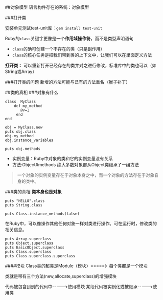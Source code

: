 ##对象模型
语言构件存在的系统：对象模型

###打开类

安装单元测试test-unit库：```gem install test-unit```

Ruby的```class```关键字更像是一个**作用域操作符**，而不是类型声明语句

* ```class```的确可创建一个不存在的类（只是副作用）
*  ```class```的核心任务是把我们带到类的上下文中，让我们可以在里面定义方法

**打开类：**
  可以重新打开已经存在的类并对之进行修改，标准库中的类也可以（如String或Array）
  
###打开类的问题
新增的方法可能与已有的方法重名（猴子补丁）

##类的真相
###对象有什么

```
class  MyClass
    def my_method
       @v=1
     end
end

obj = MyClass.new
puts obj.class
obj.my_method
obj.instance_variables

puts obj.methods
```

* 实例变量：Ruby中对象的类和它的实例变量没有关系
* 方法:Object#methods 绝大多数对象都从Object类继承了一组方法

>一个对象的实例变量存在于对象本身之中，而一个对象的方法存在于对象自身的类中。

###类的真相
**类本身也是对象**

```
puts "HELLO".class
puts String.class

puts Class.instance_methods(false)
```
在Ruby中，可以像操作其他任何对象一样对类进行操作。可在运行时，修改类的相关信息。

```
puts Array.superclass
puts Object.superclass
puts BasicObject.superclass
puts Class.superclass
puts Class.superclass.superclass
```

####模块
Class类的超类是Module（模块）=====》每个类都是一个模块

类就是带有三个方法(new,allocate,superclass)的增强模块

代码被包含到别的代码中----->使用模块
某段代码被实例化或被继承----->使用类

